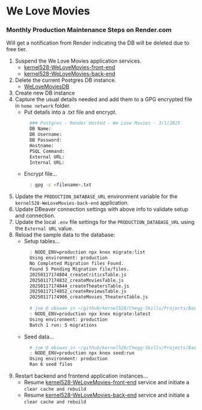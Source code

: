 # We Love Movies

### Monthly Production Maintenance Steps on Render.com
Will get a notification from Render indicating the DB will be deleted due to free tier.
1. Suspend the We Love Movies application services.
   - [kernel528-WeLoveMovies-front-end](https://dashboard.render.com/web/srv-cu61j7l6l47c73btue80)
   - [kernel528-WeLoveMovies-back-end](https://dashboard.render.com/web/srv-cu60jl56l47c73btmg3g)
2. Delete the current Postgres DB instance.
   - [WeLoveMoviesDB](https://dashboard.render.com/d/dpg-cv1kpfhu0jms738j2da0-a)
3. Create new DB instance
4. Capture the usual details needed and add them to a GPG encrypted file in `home network` folder. 
   - Put details into a .txt file and encrypt.
     ```bash
       ### Postgres - Render Hosted - We Love Movies - 3/1/2025
       DB Name:      
       DB Username:  
       DB Password:  
       Hostname:     
       PSQL Command: 
       External URL: 
       Internal URL: 
     ```
   - Encrypt file...
     ```bash
       : gpg -c <filename>.txt
     ```
5. Update the `PRODUCTION_DATABASE_URL` environment variable for the `kernel528-WeLoveMovies-back-end` application.
6. Update DBeaver connection settings with above info to validate setup and connection.
6. Update the local `.env` file settings for the `PRODUCTION_DATABASE_URL` using the `External URL` value.
7. Reload the sample data to the database:
   - Setup tables...
     ```bash
       : NODE_ENV=production npx knex migrate:list  
       Using environment: production
       No Completed Migration files Found.
       Found 5 Pending Migration file/files.
       20250117174804_createCriticsTable.js
       20250117174832_createMoviesTable.js
       20250117174844_createTheatersTable.js
       20250117174852_createReviewsTable.js
       20250117174906_createMovies_TheatersTable.js
       
       # joe @ obiwan in ~/github/kernel528/Chegg-Skills/Projects/Backend-Web-Dev/WeLoveMovies on git:refresh-2025-03 [2025-03-01 12:21:25]
       : NODE_ENV=production npx knex migrate:latest
       Using environment: production
       Batch 1 run: 5 migrations
     ```
   - Seed data...
     ```bash
       # joe @ obiwan in ~/github/kernel528/Chegg-Skills/Projects/Backend-Web-Dev/WeLoveMovies on git:refresh-2025-03 [2025-03-01 12:21:35]
       : NODE_ENV=production npx knex seed:run      
       Using environment: production
       Ran 6 seed files
     ```
9. Restart backend and frontend application instances...
    - Resume [kernel528-WeLoveMovies-front-end](https://dashboard.render.com/web/srv-cu61j7l6l47c73btue80) service and initiate a `clear cache and rebuild`
    - Resume [kernel528-WeLoveMovies-back-end](https://dashboard.render.com/web/srv-cu60jl56l47c73btmg3g) service and initiate a `clear cache and rebuild`